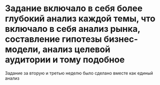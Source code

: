 # Задание включало в себя более глубокий анализ каждой темы, что включало в себя анализ рынка, составление гипотезы бизнес-модели, анализ целевой аудитории и тому подобное

Задание за вторую и третью неделю было сделано вместе как единый анализ
